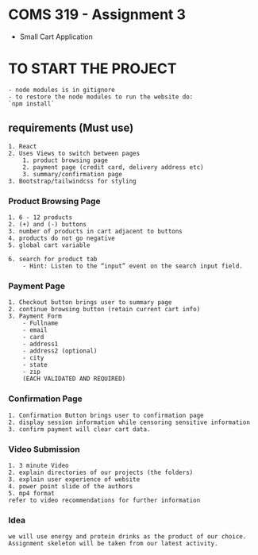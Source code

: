 # COMS 319 - Assignment 3

- Small Cart Application

# TO START THE PROJECT

    - node modules is in gitignore
    - to restore the node modules to run the website do:
    `npm install`

## requirements (Must use)

    1. React
    2. Uses Views to switch between pages
        1. product browsing page
        2. payment page (credit card, delivery address etc)
        3. summary/confirmation page
    3. Bootstrap/tailwindcss for styling

### Product Browsing Page

    1. 6 - 12 products
    2. (+) and (-) buttons
    3. number of products in cart adjacent to buttons
    4. products do not go negative
    5. global cart variable

    6. search for product tab
        - Hint: Listen to the “input” event on the search input field.

### Payment Page

    1. Checkout button brings user to summary page
    2. continue browsing button (retain current cart info)
    3. Payment Form
        - Fullname
        - email
        - card
        - address1
        - address2 (optional)
        - city
        - state
        - zip
        (EACH VALIDATED AND REQUIRED)

### Confirmation Page

    1. Confirmation Button brings user to confirmation page
    2. display session information while censoring sensitive information
    3. confirm payment will clear cart data.

### Video Submission

    1. 3 minute Video
    2. explain directories of our projects (the folders)
    3. explain user experience of website
    4. power point slide of the authors
    5. mp4 format
    refer to video recommendations for further information

### Idea

    we will use energy and protein drinks as the product of our choice.
    Assignment skeleton will be taken from our latest activity.
